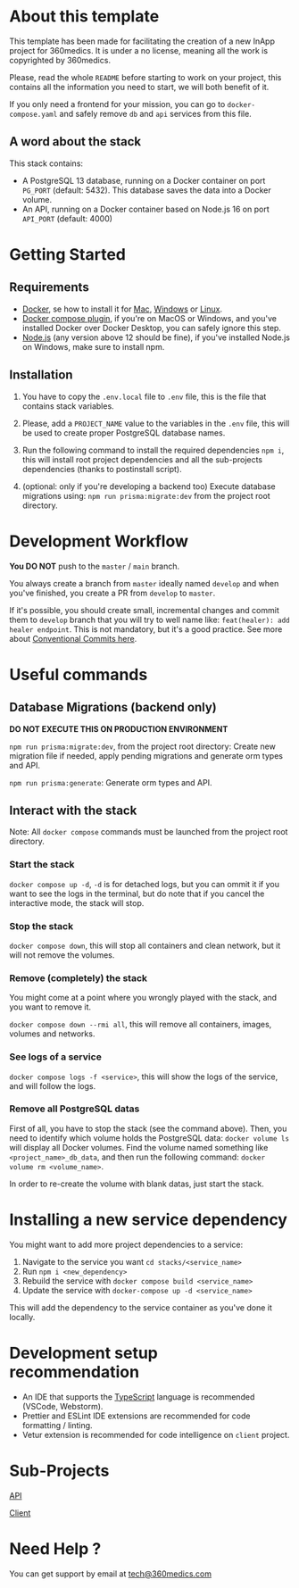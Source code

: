 # About this template

This template has been made for facilitating the creation of a new InApp project for 360medics. It is under a no license, meaning all the work is copyrighted by 360medics.

Please, read the whole `README` before starting to work on your project, this contains all the information you need to start, we will both benefit of it.

If you only need a frontend for your mission, you can go to `docker-compose.yaml` and safely remove `db` and `api` services from this file.

## A word about the stack

This stack contains:

- A PostgreSQL 13 database, running on a Docker container on port `PG_PORT` (default: 5432). This database saves the data into a Docker volume.
- An API, running on a Docker container based on Node.js 16 on port `API_PORT` (default: 4000)

# Getting Started

## Requirements

- [Docker](https://www.docker.com/), se how to install it for [Mac](https://docs.docker.com/desktop/mac/install/), [Windows](https://docs.docker.com/desktop/windows/install/) or [Linux](https://docs.docker.com/engine/install/#server).
- [Docker compose plugin](https://docs.docker.com/compose/cli-command/#installing-compose-v2), if you're on MacOS or Windows, and you've installed Docker over Docker Desktop, you can safely ignore this step.
- [Node.js](https://nodejs.org/en/download/) (any version above 12 should be fine), if you've installed Node.js on Windows, make sure to install npm.

## Installation

1.  You have to copy the `.env.local` file to `.env` file, this is the file that contains stack variables.

2.  Please, add a `PROJECT_NAME` value to the variables in the `.env` file, this will be used to create proper PostgreSQL database names.

3.  Run the following command to install the required dependencies `npm i`, this will install root project dependencies and all the sub-projects dependencies (thanks to postinstall script).

4.  (optional: only if you're developing a backend too) Execute database migrations using: `npm run prisma:migrate:dev` from the project root directory.

# Development Workflow

**You DO NOT** push to the `master` / `main` branch.

You always create a branch from `master` ideally named `develop` and when you've finished, you create a PR from `develop` to `master`.

If it's possible, you should create small, incremental changes and commit them to `develop` branch that you will try to well name like: `feat(healer): add healer endpoint`. This is not mandatory, but it's a good practice. See more about [Conventional Commits here](https://www.conventionalcommits.org/en/v1.0.0/).

# Useful commands

## Database Migrations (backend only)

**DO NOT EXECUTE THIS ON PRODUCTION ENVIRONMENT**

`npm run prisma:migrate:dev`, from the project root directory: Create new migration file if needed, apply pending migrations and generate orm types and API.

`npm run prisma:generate`: Generate orm types and API.

## Interact with the stack

Note: All `docker compose` commands must be launched from the project root directory.

### Start the stack

`docker compose up -d`, `-d` is for detached logs, but you can ommit it if you want to see the logs in the terminal, but do note that if you cancel the interactive mode, the stack will stop.

### Stop the stack

`docker compose down`, this will stop all containers and clean network, but it will not remove the volumes.

### Remove (completely) the stack

You might come at a point where you wrongly played with the stack, and you want to remove it.

`docker compose down --rmi all`, this will remove all containers, images, volumes and networks.

### See logs of a service

`docker compose logs -f <service>`, this will show the logs of the service, and will follow the logs.

### Remove all PostgreSQL datas

First of all, you have to stop the stack (see the command above). Then, you need to identify which volume holds the PostgreSQL data: `docker volume ls` will display all Docker volumes. Find the volume named something like `<project_name>_db_data`, and then run the following command: `docker volume rm <volume_name>`.

In order to re-create the volume with blank datas, just start the stack.

# Installing a new service dependency

You might want to add more project dependencies to a service:

1.  Navigate to the service you want `cd stacks/<service_name>`
2.  Run `npm i <new_dependency>`
3.  Rebuild the service with `docker compose build <service_name>`
4.  Update the service with `docker-compose up -d <service_name>`

This will add the dependency to the service container as you've done it locally.

# Development setup recommendation

- An IDE that supports the [TypeScript](https://www.typescriptlang.org/) language is recommended (VSCode, Webstorm).
- Prettier and ESLint IDE extensions are recommended for code formatting / linting.
- Vetur extension is recommended for code intelligence on `client` project.

# Sub-Projects

[API](./stacks/api/README.md)

[Client](./stacks/client/README.md)

# Need Help ?

You can get support by email at [tech@360medics.com](mailto:tech@360medics.com)
